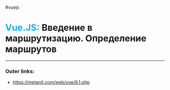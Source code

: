 #vuejs
# <font color="#00b0f0">Vue.JS:</font> Введение в маршрутизацию. Определение маршрутов
---
### Outer links:
- https://metanit.com/web/vue/6.1.php